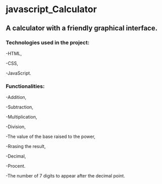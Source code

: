 # javascript_Calculator

## A calculator with a friendly graphical interface.

### Technologies used in the project:

-HTML,

-CSS,

-JavaScript.

### Functionalities:

-Addition,

-Subtraction,

-Multiplication,

-Division,

-The value of the base raised to the power,

-Rrasing the result,

-Decimal,

-Procent.

-The number of 7 digits to appear after the decimal point.
